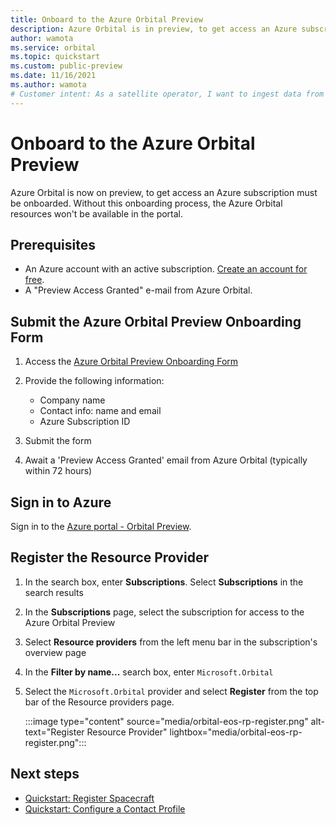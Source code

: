```yaml
---
title: Onboard to the Azure Orbital Preview
description: Azure Orbital is in preview, to get access an Azure subscription must be onboarded.
author: wamota
ms.service: orbital
ms.topic: quickstart
ms.custom: public-preview
ms.date: 11/16/2021
ms.author: wamota
# Customer intent: As a satellite operator, I want to ingest data from my satellite into Azure.
---
```


# Onboard to the Azure Orbital Preview

Azure Orbital is now on preview, to get access an Azure subscription must be onboarded. Without this onboarding process, the Azure Orbital resources won't be available in the portal.

## Prerequisites

- An Azure account with an active subscription. [Create an account for free](https://azure.microsoft.com/free/?WT.mc_id=A261C142F).
- A "Preview Access Granted" e-mail from Azure Orbital.

## Submit the Azure Orbital Preview Onboarding Form

1. Access the [Azure Orbital Preview Onboarding Form](https://forms.office.com/r/fk32xNmDyx)
2. Provide the following information:

   - Company name
   - Contact info: name and email
   - Azure Subscription ID

3. Submit the form
4. Await a 'Preview Access Granted' email from Azure Orbital (typically within 72 hours)

## Sign in to Azure

Sign in to the [Azure portal - Orbital Preview](https://aka.ms/orbital/portal).

## Register the Resource Provider

1. In the search box, enter **Subscriptions**. Select **Subscriptions** in the search results
2. In the **Subscriptions** page, select the subscription for access to the Azure Orbital Preview
3. Select **Resource providers** from the left menu bar in the subscription's overview page
4. In the **Filter by name...** search box, enter `Microsoft.Orbital`
5. Select the `Microsoft.Orbital` provider and select **Register** from the top bar of the Resource providers page.

   :::image type="content" source="media/orbital-eos-rp-register.png" alt-text="Register Resource Provider" lightbox="media/orbital-eos-rp-register.png":::

## Next steps

- [Quickstart: Register Spacecraft](register-spacecraft.md)
- [Quickstart: Configure a Contact Profile](contact-profile.md)